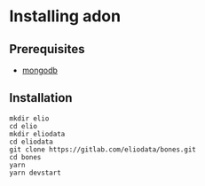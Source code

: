 # Installing adon

## Prerequisites

- [mongodb](mongo-db.html)

## Installation

```shell
mkdir elio
cd elio
mkdir eliodata
cd eliodata
git clone https://gitlab.com/eliodata/bones.git
cd bones
yarn
yarn devstart
```
